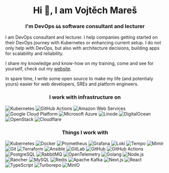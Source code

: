 <p align="center">
  <h1 align="center"> Hi 👋, I am Vojtěch Mareš</h2>
  <h3 align="center">I'm DevOps <code>&&</code> software consultant and lecturer</h3>
</p>

I am DevOps consultant and lecturer. I help companies getting started on their DevOps journey with Kubernetes or enhancing current setup. I do not only help with DevOps, but also with architecture decisions, building apps for scalability and reliability.

I share my knowledge and know-how on my training, come and see for yourself, check out my [website](https://vojtechmares.com/).

In spare time, I write some open source to make my life (and potentialy yours) easier for web developers, SREs and platform engineers.

<h3 align="center">I work with infrastructure on</h3>
<p>
  <img alt="Kubernetes" src="https://img.shields.io/badge/-Kubernetes-326CE5?style=for-the-badge&logo=kubernetes&logoColor=white" />
  <img alt="GitHub Actions" src="https://img.shields.io/badge/-GitHub_Actions-2088FF?style=for-the-badge&logo=githubactions&logoColor=white" />
  <img alt="Amazon Web Services" src="https://img.shields.io/badge/-Amazon_Web_Services-232F3E?style=for-the-badge&logo=amazonaws&logoColor=white" />
  <img alt="Google Cloud Platform" src="https://img.shields.io/badge/-Google_Cloud_Platform-1a73e8?style=for-the-badge&logo=google-cloud&logoColor=white" />
  <img alt="Microsoft Azure" src="https://img.shields.io/badge/-Microsoft_Azure-0078D4?style=for-the-badge&logo=microsoftazure&logoColor=white" />
  <img alt="Linode" src="https://img.shields.io/badge/-Linode-00A95C?style=for-the-badge&logo=linode&logoColor=white" />
  <img alt="DigitalOcean" src="https://img.shields.io/badge/-DigitalOcean-0080FF?style=for-the-badge&logo=digitalocean&logoColor=white" />
  <img alt="OpenStack" src="https://img.shields.io/badge/-OpenStack-ED1944?style=for-the-badge&logo=openstack&logoColor=white" />
  <img alt="Cloudflare" src="https://img.shields.io/badge/-Cloudflare-F38020?style=for-the-badge&logo=cloudflare&logoColor=white" />
</p>

<h3 align="center">Things I work with</h3>
<p>
  <img alt="Kubernetes" src="https://img.shields.io/badge/-Kubernetes-326CE5?style=for-the-badge&logo=kubernetes&logoColor=white" />
  <img alt="Docker" src="https://img.shields.io/badge/-Docker-2496ED?style=for-the-badge&logo=docker&logoColor=white" />
  <img alt="Prometheus" src="https://img.shields.io/badge/-Prometheus-E6522C?style=for-the-badge&logo=prometheus&logoColor=white" />
  <img alt="Grafana" src="https://img.shields.io/badge/-Grafana-F46800?style=for-the-badge&logo=Grafana&logoColor=white" />
  <img alt="Loki" src="https://img.shields.io/badge/-Loki-F46800?style=for-the-badge" />
  <img alt="Tempo" src="https://img.shields.io/badge/-Tempo-F46800?style=for-the-badge" />
  <img alt="Mimir" src="https://img.shields.io/badge/-Mimir-F46800?style=for-the-badge" />
  <img alt="Git" src="https://img.shields.io/badge/-Git-F05032?style=for-the-badge&logo=Git&logoColor=white" />
  <img alt="Terraform" src="https://img.shields.io/badge/-Terraform-7B42BC?style=for-the-badge&logo=Terraform&logoColor=white" />
  <img alt="Ansible" src="https://img.shields.io/badge/-Ansible-EE0000?style=for-the-badge&logo=ansible&logoColor=white" />
  <img alt="GitLab" src="https://img.shields.io/badge/-GitLab-FCA121?style=for-the-badge&logo=Gitlab&logoColor=white" />
  <img alt="GitHub" src="https://img.shields.io/badge/-GitHub-181717?style=for-the-badge&logo=GitHub&logoColor=white" />
  <img alt="GitHub Actions" src="https://img.shields.io/badge/-GitHub_Actions-2088FF?style=for-the-badge&logo=githubactions&logoColor=white" />
  <img alt="PostgreSQL" src="https://img.shields.io/badge/-PostgreSQL-4169E1?style=for-the-badge&logo=PostgreSQL&logoColor=white" />
  <img alt="RabbitMQ" src="https://img.shields.io/badge/-RabbitMQ-FF6600?style=for-the-badge&logo=rabbitmq&logoColor=white" />
  <img alt="OpenTelemetry" src="https://img.shields.io/badge/-OpenTelemetry-000000?style=for-the-badge&logo=opentelemetry&logoColor=white" />
  <img alt="Golang" src="https://img.shields.io/badge/-Golang-00ADD8?style=for-the-badge&logo=go&logoColor=white" />
  <img alt="Node.js" src="https://img.shields.io/badge/-Node.js-43853d?style=for-the-badge&logo=Node.js&logoColor=white" />
  <img alt="Rancher" src="https://img.shields.io/badge/-Rancher-0075A8?style=for-the-badge&logo=Rancher&logoColor=white" />
  <img alt="MySQL" src="https://img.shields.io/badge/-MySQL-4479A1?style=for-the-badge&logo=MySQL&logoColor=white" />
  <img alt="Redis" src="https://img.shields.io/badge/-Redis-DC382D?style=for-the-badge&logo=Redis&logoColor=white" />
  <img alt="Apache Kafka" src="https://img.shields.io/badge/-Apache_Kafka-231F20?style=for-the-badge&logo=apachekafka&logoColor=white" />
  <img alt="Next.js" src="https://img.shields.io/badge/-Next.js-000000?style=for-the-badge&logo=Next.js&logoColor=white" />
  <img alt="React" src="https://img.shields.io/badge/-React-61DAFB?style=for-the-badge&logo=react&logoColor=white" />
  <img alt="TypeScript" src="https://img.shields.io/badge/-TypeScript-007ACC?style=for-the-badge&logo=typescript&logoColor=white" />
  <img alt="Turborepo" src="https://img.shields.io/badge/-Turborepo-EF4444?style=for-the-badge&logo=turborepo&logoColor=white" />
  <img alt="MinIO" src="https://img.shields.io/badge/-MinIO-C72E49?style=for-the-badge&logo=minio&logoColor=white" />
</p>


